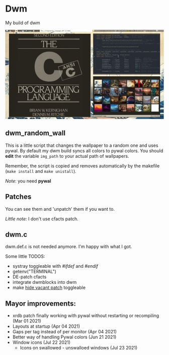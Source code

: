 # Dwm
My build of dwm

![Image](rice.gif "dwm")

## dwm_random_wall
This is a little script that changes the wallpaper to a random one and uses
pywal. By default my dwm build syncs all colors to pywal colors. You should
**edit** the variable `img_path` to your actual path of wallpapers.

Remember, the script is copied and removes automatically by the makefile (`make
install` and `make unistall`).

_Note_: you need **pywal**

## Patches
You can see them and 'unpatch' them if you want to.

_Little note:_ I don't use cfacts patch.

## dwm.c
dwm.def.c is not needed anymore. I'm happy with what I got.

Some little TODOS:
- systray toggleable with _#ifdef_ and _#endif_
- getenv("TERMINAL")
- DE-patch cfacts
- integrate dwmblocks into dwm
- make [hide vacant patch](https://dwm.suckless.org/patches/hide_vacant_tags/)
  toggleable

## Mayor improvements:
- xrdb patch finally working with pywal without restarting or recompiling (Mar
  01 2021)
- Layouts at startup (Apr 04 2021)
- Gaps per tag instead of per monitor (Apr 04 2021)
- Better way of handling Pywal colors (Jun 21 2021)
- Window icons (Jul 22 2021)
	* Icons on swallowed - unswalloed windows (Jul 23 2021)

